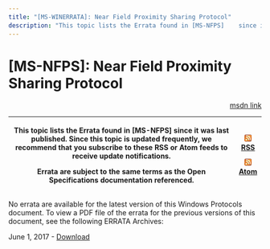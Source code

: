 ```yaml
---
title: "[MS-WINERRATA]: Near Field Proximity Sharing Protocol"
description: "This topic lists the Errata found in [MS-NFPS]    since it was last published. Since this topic is updated frequently, we    recommend that you"
---
```


# [MS-NFPS]: Near Field Proximity Sharing Protocol

<p align="right"><a href="https://msdn.microsoft.com/en-us/library/8b43ff09-e67f-4551-8fff-f3b81ef374f3">msdn link</a></p>
<p> </p>

<table>
 <thead>
  <tr>
   <th>
   <p>This topic lists the Errata found in [MS-NFPS]
   since it was last published. Since this topic is updated frequently, we
   recommend that you subscribe to these RSS or Atom feeds to receive update
   notifications.</p>
   <p>Errata are subject to the same terms as the
   Open Specifications documentation referenced.</p>
   </th>
   <th>
   <p><img id="Picture 292" src="ms-winerrata_files/image002.png"><a href="http://blogs.msdn.com/b/protocol_content_errata/rss.aspx">RSS</a> </p>
   <p><img id="Picture 291" src="ms-winerrata_files/image002.png"><a href="http://blogs.msdn.com/b/protocol_content_errata/atom.aspx">Atom</a> </p>
   <p> </p>
   </th>
  </tr>
 </thead>
</table>

<p>No errata are available for the latest version of this
Windows Protocols document. To view a PDF file of the errata for the previous
versions of this document, see the following ERRATA Archives:</p>

<p>June 1, 2017 - <a href="https://winprotocoldoc.blob.core.windows.net/productionwindowsarchives/MS-WINERRATA/%5bMS-WINERRATA%5d-170601.pdf">Download</a></p>


                